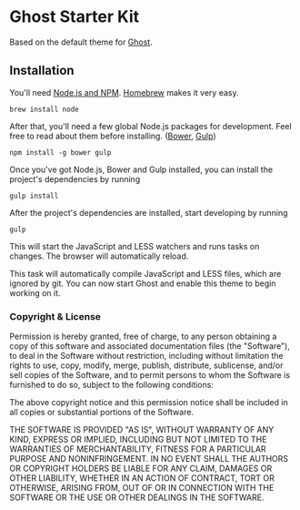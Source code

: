 # Ghost Starter Kit

Based on the default theme for [Ghost](http://github.com/tryghost/ghost/).

## Installation

You'll need [Node.js and NPM](http://nodejs.org/). [Homebrew](http://brew.sh/) makes it very easy.

```
brew install node
```

After that, you'll need a few global Node.js packages for development. Feel free to read about them before installing. ([Bower](http://bower.io/), [Gulp](http://gulpjs.com/))

```
npm install -g bower gulp
```

Once you've got Node.js, Bower and Gulp installed, you can install the project's dependencies by running

```
gulp install
```

After the project's dependencies are installed, start developing by running

```
gulp
```

This will start the JavaScript and LESS watchers and runs tasks on changes. The browser will automatically reload.

This task will automatically compile JavaScript and LESS files, which are ignored by git. You can now start Ghost and enable this theme to begin working on it.

### Copyright & License

Permission is hereby granted, free of charge, to any person obtaining a copy of this software and associated documentation files (the "Software"), to deal in the Software without restriction, including without limitation the rights to use, copy, modify, merge, publish, distribute, sublicense, and/or sell copies of the Software, and to permit persons to whom the Software is furnished to do so, subject to the following conditions:

The above copyright notice and this permission notice shall be included in all copies or substantial portions of the Software.

THE SOFTWARE IS PROVIDED "AS IS", WITHOUT WARRANTY OF ANY KIND, EXPRESS OR IMPLIED, INCLUDING BUT NOT LIMITED TO THE WARRANTIES OF MERCHANTABILITY, FITNESS FOR A PARTICULAR PURPOSE AND
NONINFRINGEMENT. IN NO EVENT SHALL THE AUTHORS OR COPYRIGHT HOLDERS BE LIABLE FOR ANY CLAIM, DAMAGES OR OTHER LIABILITY, WHETHER IN AN ACTION OF CONTRACT, TORT OR OTHERWISE, ARISING FROM, OUT OF OR IN CONNECTION WITH THE SOFTWARE OR THE USE OR OTHER DEALINGS IN THE SOFTWARE.

